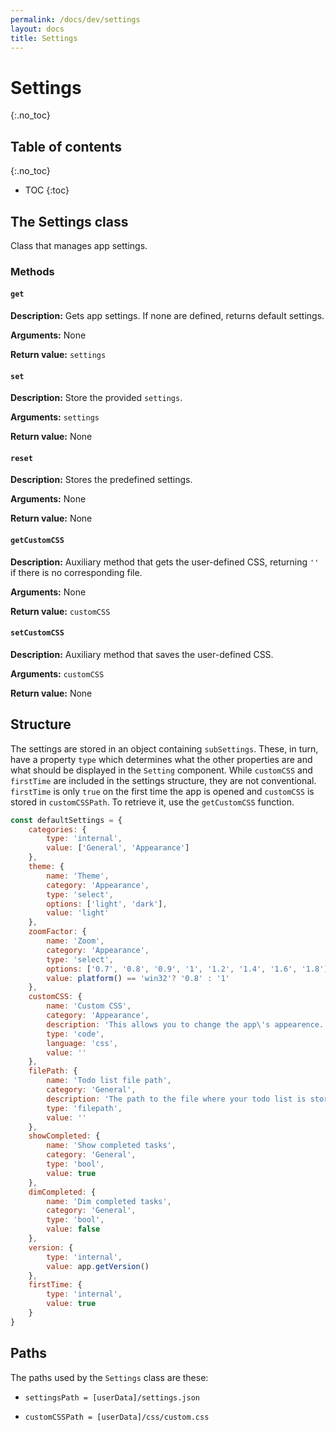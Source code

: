 ```yaml
---
permalink: /docs/dev/settings
layout: docs
title: Settings
---
```


# Settings
{:.no_toc}

## Table of contents
{:.no_toc}

* TOC
{:toc}

## The Settings class

Class that manages app settings.

### Methods

#### `get`

**Description:** Gets app settings. If none are defined, returns default settings.

**Arguments:** None

**Return value:** `settings`

#### `set`

**Description:** Store the provided `settings`.

**Arguments:** `settings`

**Return value:** None

#### `reset`

**Description:** Stores the predefined settings.

**Arguments:** None

**Return value:** None

#### `getCustomCSS`

**Description:** Auxiliary method that gets the user-defined CSS, returning `''` if there is no corresponding file.

**Arguments:** None

**Return value:** `customCSS`

#### `setCustomCSS`

**Description:** Auxiliary method that saves the user-defined CSS.

**Arguments:** `customCSS`

**Return value:** None

## Structure

The settings are stored in an object containing `subSettings`. These, in turn, have a property `type` which determines what the other properties are and what should be displayed in the `Setting` component. While `customCSS` and `firstTime` are included in the settings structure, they are not conventional. `firstTime` is only `true` on the first time the app is opened and `customCSS` is stored in `customCSSPath`. To retrieve it, use the `getCustomCSS` function.

```js
const defaultSettings = {
    categories: {
        type: 'internal',
        value: ['General', 'Appearance']
    },
    theme: {
        name: 'Theme',
        category: 'Appearance',
        type: 'select',
        options: ['light', 'dark'],
        value: 'light'
    },
    zoomFactor: {
        name: 'Zoom',
        category: 'Appearance',
        type: 'select',
        options: ['0.7', '0.8', '0.9', '1', '1.2', '1.4', '1.6', '1.8'],
        value: platform() == 'win32'? '0.8' : '1'
    },
    customCSS: {
        name: 'Custom CSS',
        category: 'Appearance',
        description: 'This allows you to change the app\'s appearence. See the documentation for more information.',
        type: 'code',
        language: 'css',
        value: ''
    },
    filePath: {
        name: 'Todo list file path',
        category: 'General',
        description: 'The path to the file where your todo list is stored. If you leave this empty, the app will use a default file.',
        type: 'filepath',
        value: ''
    },
    showCompleted: {
        name: 'Show completed tasks',
        category: 'General',
        type: 'bool',
        value: true
    },
    dimCompleted: {
        name: 'Dim completed tasks',
        category: 'General',
        type: 'bool',
        value: false
    },
    version: {
        type: 'internal',
        value: app.getVersion()
    },
    firstTime: {
        type: 'internal',
        value: true
    }
}
```

## Paths

The paths used by the `Settings` class are these:

- `settingsPath = [userData]/settings.json`

- `customCSSPath = [userData]/css/custom.css`